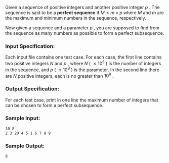 <!-- Title
Perfect Sequence (25)
-->
Given a sequence of positive integers and another positive integer $p$ . The
sequence is said to be a **perfect sequence** if $M \le m \times p$ where $M$
and $m$ are the maximum and minimum numbers in the sequence, respectively.

Now given a sequence and a parameter $p$ , you are supposed to find from the
sequence as many numbers as possible to form a perfect subsequence.

### Input Specification:

Each input file contains one test case. For each case, the first line contains
two positive integers $N$ and $p$ , where $N$ ( $\le 10^5$ ) is the number of
integers in the sequence, and $p$ ( $\le 10^9$ ) is the parameter. In the
second line there are $N$ positive integers, each is no greater than $10^9$ .

### Output Specification:

For each test case, print in one line the maximum number of integers that can
be chosen to form a perfect subsequence.

### Sample Input:

```
10 8
2 3 20 4 5 1 6 7 8 9
```

### Sample Output:

```
8
```
